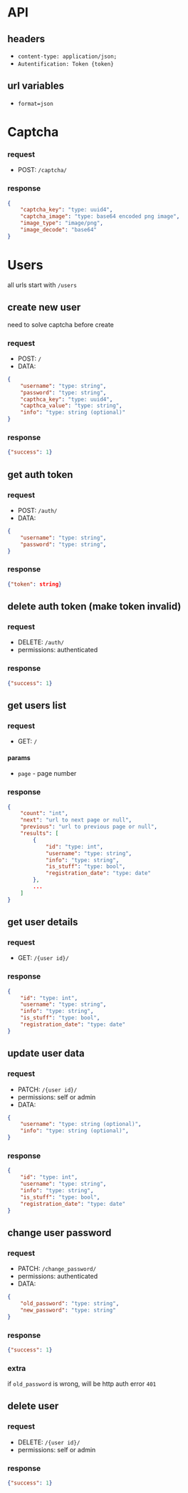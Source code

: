 # API
## headers
- `content-type: application/json;`
- `Autentification: Token {token}`

## url variables
- `format=json`


# Captcha
### request
- POST: `/captcha/`

### response
```json
{
    "captcha_key": "type: uuid4",
    "captcha_image": "type: base64 encoded png image",
    "image_type": "image/png",
    "image_decode": "base64"
}
```


# Users
all urls start with `/users`

## create new user
need to solve captcha before create
### request
- POST: `/`
- DATA:
```json
{
    "username": "type: string",
    "password": "type: string",
    "capthca_key": "type: uuid4",
    "capthca_value": "type: string",
    "info": "type: string (optional)"
}
```

### response
```json
{"success": 1}
```

## get auth token
### request
- POST: `/auth/`
- DATA:
```json
{
    "username": "type: string",
    "password": "type: string",
}
```

### response
```json
{"token": string}
```

## delete auth token (make token invalid)
### request
- DELETE: `/auth/`
- permissions: authenticated

### response
```json
{"success": 1}
```

## get users list
### request
- GET:  `/`
#### params
- `page` - page number

### response
```json
{
    "count": "int",
    "next": "url to next page or null",
    "previous": "url to previous page or null",
    "results": [
        {
            "id": "type: int",
            "username": "type: string",
            "info": "type: string",
            "is_stuff": "type: bool",
            "registration_date": "type: date"
        },
        ...
    ]
}
```

## get user details
### request
- GET: `/{user id}/`

### response
```json
{
    "id": "type: int",
    "username": "type: string",
    "info": "type: string",
    "is_stuff": "type: bool",
    "registration_date": "type: date"
}
```

## update user data
### request
- PATCH: `/{user id}/`
- permissions: self or admin
- DATA:
```json
{
    "username": "type: string (optional)",
    "info": "type: string (optional)",
}
```

### response
```json
{
    "id": "type: int",
    "username": "type: string",
    "info": "type: string",
    "is_stuff": "type: bool",
    "registration_date": "type: date"
}
```

## change user password
### request
- PATCH: `/change_password/`
- permissions: authenticated
- DATA:
```json
{
    "old_password": "type: string",
    "new_password": "type: string"
}
```

### response
```json
{"success": 1}
```

### extra
if `old_password` is wrong, will be http auth error `401`

## delete user
### request
- DELETE: `/{user id}/`
- permissions: self or admin

### response
```json
{"success": 1}
```
